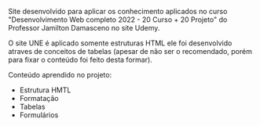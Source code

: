 Site desenvolvido para aplicar os conhecimento aplicados no curso "Desenvolvimento Web completo 2022 - 20 Curso + 20 Projeto" do Professor Jamilton Damasceno no site Udemy.

O site UNE é aplicado somente estruturas HTML ele foi desenvolvido atraves de conceitos de tabelas (apesar de não ser o recomendado, porém para fixar o conteúdo foi feito desta formar).

Conteúdo aprendido no projeto:

- Estrutura HMTL
- Formatação
- Tabelas
- Formulários
